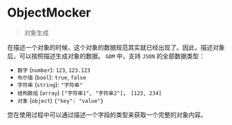 # ObjectMocker

> 对象生成

在描述一个对象的时候，这个对象的数据规范其实就已经出现了。因此，描述对象后，可以按照描述生成对象的数据。
`GOM` 中，支持 `JSON` 的全部数据类型：

- `数字` (`number`): `123`, `123.123`
- `布尔值` (`bool`): `true`, `false`
- `字符串` (`string`): `"字符串"`
- `结构数组` (`array`) `["字符串1", "字符串2"]`， `[123, 234]`
- `对象` (`object`) `{"key": "value"}`

您在使用过程中可以通过描述一个字段的类型来获取一个完整的对象内容。